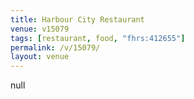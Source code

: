 ```yaml
---
title: Harbour City Restaurant
venue: v15079
tags: [restaurant, food, "fhrs:412655"]
permalink: /v/15079/
layout: venue
---
```

null
